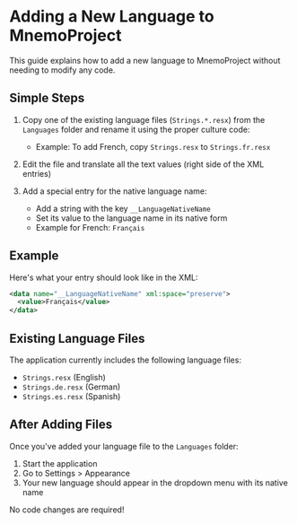 # Adding a New Language to MnemoProject

This guide explains how to add a new language to MnemoProject without needing to modify any code.

## Simple Steps

1. Copy one of the existing language files (`Strings.*.resx`) from the `Languages` folder and rename it using the proper culture code:
   - Example: To add French, copy `Strings.resx` to `Strings.fr.resx`

2. Edit the file and translate all the text values (right side of the XML entries)

3. Add a special entry for the native language name:
   - Add a string with the key `__LanguageNativeName`
   - Set its value to the language name in its native form 
   - Example for French: `Français`

## Example

Here's what your entry should look like in the XML:

```xml
<data name="__LanguageNativeName" xml:space="preserve">
  <value>Français</value>
</data>
```

## Existing Language Files

The application currently includes the following language files:
- `Strings.resx` (English)
- `Strings.de.resx` (German)
- `Strings.es.resx` (Spanish)

## After Adding Files

Once you've added your language file to the `Languages` folder:

1. Start the application
2. Go to Settings > Appearance
3. Your new language should appear in the dropdown menu with its native name

No code changes are required! 
